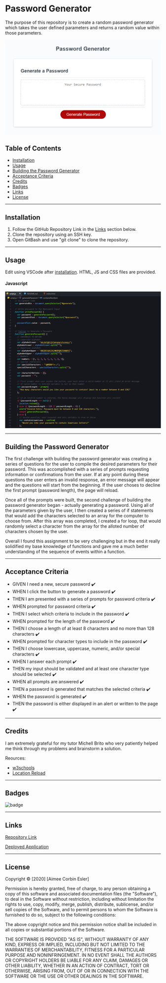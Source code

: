 # Password Generator
The purpose of this repository is to create a random password generator which takes the user defined parameters and returns a random value within those parameters.

![HTML](password.PNG)

## Table of Contents
* [Installation](#installation)
* [Usage](#Usage)
* [Building the Password Generator](#building-the-password-generator)
* [Acceptance Criteria](#acceptance-criteria)
* [Credits](#credits)
* [Badges](#badges)
* [Links](#Links)
* [License](#license)

-----

## Installation
1. Follow the GitHub Repository Link in the [Links](#Links) section below.
1. Clone the repository using an SSH key.
1. Open GitBash and use "git clone" to clone the repository.

-----

## Usage
Edit using VSCode after [installation](#installation). HTML, JS and CSS files are provided.

#### Javascript

![HTML](javascript.PNG)

-----

## Building the Password Generator

The first challenge with building the password generator was creating a series of questions for the user to compile the desired parameters for their password. This was accomplished with a series of prompts requesting information or confirmations from the user. If at any point during these questions the user enters an invalid response, an error message will appear and the questions will start from the beginning. If the user choses to decline the first prompt (password length), the page will reload.

Once all of the prompts were built, the second challenge of building the password generator began - actually generating a password. Using all of the parameters given by the user, I then created a series of if statements that would add the characters selected to an array for the computer to choose from. After this array was completed, I created a for loop, that would randomly select a character from the array for the alloted number of characters chosen by the user.

Overall I found this assignment to be very challenging but in the end it really solidified my base knowledge of functions and gave me a much better understanding of the sequence of events within a function.

-----

## Acceptance Criteria

* GIVEN I need a new, secure password :heavy_check_mark:
* WHEN I click the button to generate a password :heavy_check_mark:
* THEN I am presented with a series of prompts for password criteria :heavy_check_mark:
* WHEN prompted for password criteria :heavy_check_mark:
* THEN I select which criteria to include in the password :heavy_check_mark:
* WHEN prompted for the length of the password :heavy_check_mark:
* THEN I choose a length of at least 8 characters and no more than 128 characters :heavy_check_mark:
* WHEN prompted for character types to include in the password :heavy_check_mark:
* THEN I choose lowercase, uppercase, numeric, and/or special characters :heavy_check_mark:
* WHEN I answer each prompt :heavy_check_mark:
* THEN my input should be validated and at least one character type should be selected :heavy_check_mark:
* WHEN all prompts are answered :heavy_check_mark:
* THEN a password is generated that matches the selected criteria :heavy_check_mark:
* WHEN the password is generated :heavy_check_mark:
* THEN the password is either displayed in an alert or written to the page :heavy_check_mark:

-----

## Credits
I am extremely grateful for my tutor Michell Brito who very patiently helped me think through my problems and brainstorm a solution.

Reources:

* [w3schools](https://www.w3schools.com)
* [Location Reload](https://www.w3schools.com/jsref/met_loc_reload.asp)


-----

## Badges
![badge](https://img.shields.io/github/issues-raw/aimeecesler/password-generator)

-----

## Links
[Repository Link](https://github.com/aimeecesler/password-generator)

[Deployed Application](https://aimeecesler.github.io/password-generator/)

-----

## License
Copyright &copy; [2020] [Aimee Corbin Esler]

Permission is hereby granted, free of charge, to any person obtaining a copy
of this software and associated documentation files (the "Software"), to deal
in the Software without restriction, including without limitation the rights
to use, copy, modify, merge, publish, distribute, sublicense, and/or sell
copies of the Software, and to permit persons to whom the Software is
furnished to do so, subject to the following conditions:

The above copyright notice and this permission notice shall be included in all
copies or substantial portions of the Software.

THE SOFTWARE IS PROVIDED "AS IS", WITHOUT WARRANTY OF ANY KIND, EXPRESS OR
IMPLIED, INCLUDING BUT NOT LIMITED TO THE WARRANTIES OF MERCHANTABILITY,
FITNESS FOR A PARTICULAR PURPOSE AND NONINFRINGEMENT. IN NO EVENT SHALL THE
AUTHORS OR COPYRIGHT HOLDERS BE LIABLE FOR ANY CLAIM, DAMAGES OR OTHER
LIABILITY, WHETHER IN AN ACTION OF CONTRACT, TORT OR OTHERWISE, ARISING FROM,
OUT OF OR IN CONNECTION WITH THE SOFTWARE OR THE USE OR OTHER DEALINGS IN THE
SOFTWARE.